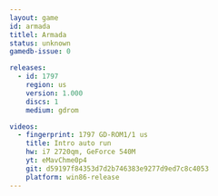 ```yaml
---
layout: game
id: armada
titlel: Armada
status: unknown
gamedb-issue: 0

releases:
  - id: 1797
    region: us
    version: 1.000
    discs: 1
    medium: gdrom

videos:
  - fingerprint: 1797 GD-ROM1/1 us
    title: Intro auto run
    hw: i7 2720qm, GeForce 540M
    yt: eMavChme0p4
    git: d59197f84353d7d2b746383e9277d9ed7c8c4053
    platform: win86-release
---
```

